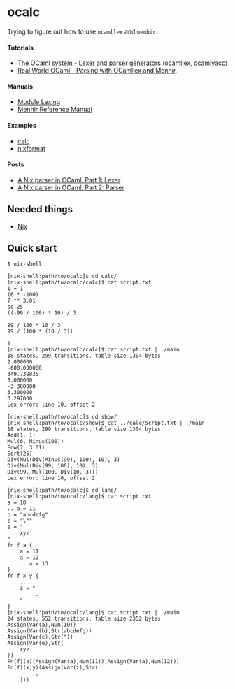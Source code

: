# ocalc

Trying to figure out how to use `ocamllex` and `menhir`.

#### Tutorials
 * [The OCaml system - Lexer and parser generators (ocamllex, ocamlyacc)](https://caml.inria.fr/pub/docs/manual-ocaml/lexyacc.html)
 * [Real World OCaml - Parsing with OCamllex and Menhir](https://dev.realworldocaml.org/parsing-with-ocamllex-and-menhir.html).

#### Manuals
 * [Module Lexing](https://caml.inria.fr/pub/docs/manual-ocaml/libref/Lexing.html)
 * [Menhir Reference Manual](http://gallium.inria.fr/~fpottier/menhir/manual.html)

#### Examples
 * [calc](https://gitlab.inria.fr/fpottier/menhir/tree/master/demos/calc)
 * [nixformat](https://github.com/d2km/nixformat)

#### Posts
 * [A Nix parser in OCaml. Part 1: Lexer](https://pl-rants.net/posts/nix-parser-in-ocaml-part1/)
 * [A Nix parser in OCaml. Part 2: Parser](https://pl-rants.net/posts/nix-parser-in-ocaml-part2/)

Needed things
---
 * [Nix](https://nixos.org/nix/)

Quick start
---
```
$ nix-shell
```
```
[nix-shell:path/to/ocalc]$ cd calc/
[nix-shell:path/to/ocalc/calc]$ cat script.txt
1 + 1
(6 * -100)
7 ** 3.01
sq 25
((-99 / 100) * 10) / 3

99 / 100 * 10 / 3
99 / (100 * (10 / 3))

1..
[nix-shell:path/to/ocalc/calc]$ cat script.txt | ./main
18 states, 299 transitions, table size 1304 bytes
2.000000
-600.000000
349.739835
5.000000
-3.300000
3.300000
0.297000
Lex error: line 10, offset 2
```
```
[nix-shell:path/to/ocalc]$ cd show/
[nix-shell:path/to/ocalc/show]$ cat ../calc/script.txt | ./main
18 states, 299 transitions, table size 1304 bytes
Add(1, 1)
Mul(6, Minus(100))
Pow(7, 3.01)
Sqrt(25)
Div(Mul(Div(Minus(99), 100), 10), 3)
Div(Mul(Div(99, 100), 10), 3)
Div(99, Mul(100, Div(10, 3)))
Lex error: line 10, offset 2
```
```
[nix-shell:path/to/ocalc]$ cd lang/
[nix-shell:path/to/ocalc/lang]$ cat script.txt
a = 10
.. a = 11
b = "abcdefg"
c = "\""
e = "
    xyz
"
fn f a {
    a = 11
    a = 12
    .. a = 13
}
fn f x y {
    ..
    z = "
        ..
    "
}
[nix-shell:path/to/ocalc/lang]$ cat script.txt | ./main
24 states, 552 transitions, table size 2352 bytes
Assign(Var(a),Num(10))
Assign(Var(b),Str(abcdefg))
Assign(Var(c),Str("))
Assign(Var(e),Str(
    xyz
))
Fn(f)(a)(Assign(Var(a),Num(11)),Assign(Var(a),Num(12)))
Fn(f)(x,y)(Assign(Var(z),Str(
        ..
    )))
```
